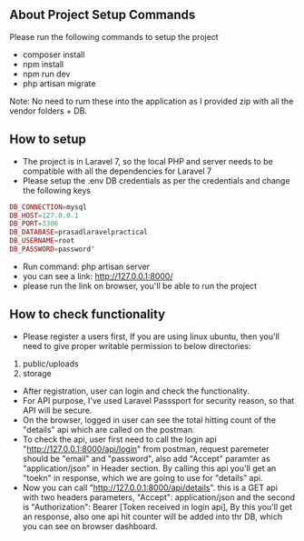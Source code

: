
## About Project Setup Commands

Please run the following commands to setup the project
- composer install
- npm install
- npm run dev
- php artisan migrate

Note: No need to rum these into the application as I provided zip with all the vendor folders + DB.

## How to setup
- The project is in Laravel 7, so the local PHP and server needs to be compatible with all the dependencies for Laravel 7
- Please setup the .env DB credentials as per the credentials and change the following keys

```php
DB_CONNECTION=mysql
DB_HOST=127.0.0.1
DB_PORT=3306
DB_DATABASE=prasadlaravelpractical
DB_USERNAME=root
DB_PASSWORD=password"
```
- Run command: php artisan server
- you can see a link: http://127.0.0.1:8000/
- please run the link on browser, you'll be able to run the project

## How to check functionality

- Please register a users first, If you are using linux ubuntu, then you'll need to give proper writable permission to below directories:
 1. public/uploads
 2. storage
 
- After registration, user can login and check the functionality.
- For API purpose, I've used Laravel Passsport for security reason, so that API will be secure.
- On the browser, logged in user can see the total hitting count of the "details" api which are called on the postman.
- To check the api, user first need to call the login api "http://127.0.0.1:8000/api/login" from postman, request paremeter should be "email" and "password", also add "Accept" paramter as "application/json" in Header section. By calling this api you'll get an "toekn" in response, which we are going to use for "details" api.
- Now you can call "http://127.0.0.1:8000/api/details". this is a GET api with two headers parameters, "Accept": application/json and the second is "Authorization": Bearer [Token received in login api], By this you'll get an response, also one api hit counter will be added into thr DB, which you can see on browser dashboard.
